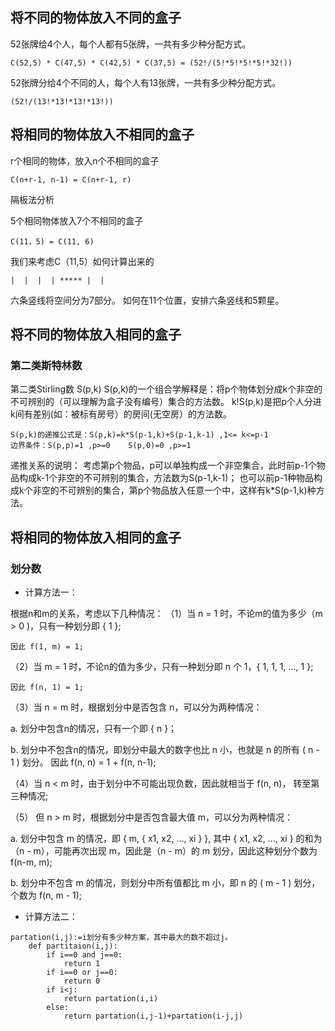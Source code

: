 ## 将不同的物体放入不同的盒子

52张牌给4个人，每个人都有5张牌，一共有多少种分配方式。
```
C(52,5) * C(47,5) * C(42,5) * C(37,5) = (52!/(5!*5!*5!*5!*32!))
```
52张牌分给4个不同的人，每个人有13张牌，一共有多少种分配方式。
```
(52!/(13!*13!*13!*13!))
```

## 将相同的物体放入不相同的盒子
r个相同的物体，放入n个不相同的盒子
```
C(n+r-1, n-1) = C(n+r-1, r)
```
隔板法分析

5个相同物体放入7个不相同的盒子
```
C(11，5) = C(11, 6)
```
我们来考虑C（11,5）如何计算出来的

```
|  |  |  | ***** |  |

```
六条竖线将空间分为7部分。
如何在11个位置，安排六条竖线和5颗星。


## 将不同的物体放入相同的盒子

### 第二类斯特林数

第二类Stirling数 S(p,k)
S(p,k)的一个组合学解释是：将p个物体划分成k个非空的不可辨别的（可以理解为盒子没有编号）集合的方法数。
k!S(p,k)是把p个人分进k间有差别(如：被标有房号）的房间(无空房）的方法数。
```
S(p,k)的递推公式是：S(p,k)=k*S(p-1,k)+S(p-1,k-1) ,1<= k<=p-1
边界条件：S(p,p)=1 ,p>=0    S(p,0)=0 ,p>=1
```
递推关系的说明：
考虑第p个物品，p可以单独构成一个非空集合，此时前p-1个物品构成k-1个非空的不可辨别的集合，方法数为S(p-1,k-1)；
也可以前p-1种物品构成k个非空的不可辨别的集合，第p个物品放入任意一个中，这样有k*S(p-1,k)种方法。


## 将相同的物体放入相同的盒子

### 划分数

- 计算方法一：

根据n和m的关系，考虑以下几种情况：
（1）当 n = 1 时，不论m的值为多少（m > 0 )，只有一种划分即 { 1 };

    因此 f(1, m) = 1;

（2）当 m = 1 时，不论n的值为多少，只有一种划分即 n 个 1，{ 1, 1, 1, ..., 1 };

    因此 f(n, 1) = 1;

（3）当 n = m 时，根据划分中是否包含 n，可以分为两种情况：

a. 划分中包含n的情况，只有一个即 { n }；

b. 划分中不包含n的情况，即划分中最大的数字也比 n 小，也就是 n 的所有 ( n - 1 ) 划分。
    因此 f(n, n) = 1 + f(n, n-1);

（4）当 n < m 时，由于划分中不可能出现负数，因此就相当于 f(n, n)， 转至第三种情况;

（5） 但 n > m 时，根据划分中是否包含最大值 m，可以分为两种情况：

a. 划分中包含 m 的情况，即 { m, { x1, x2, ..., xi } }, 其中 { x1, x2, ..., xi } 的和为 （n - m），可能再次出现 m，因此是（n - m）的 m 划分，因此这种划分个数为 f(n-m, m);

b. 划分中不包含 m 的情况，则划分中所有值都比 m 小，即 n 的 ( m - 1 ) 划分，个数为 f(n, m - 1);

- 计算方法二：

```
partation(i,j):=i划分有多少种方案，其中最大的数不超过j。
    def partitaion(i,j):
        if i==0 and j==0:
            return 1
        if i==0 or j==0:
            return 0
        if i<j:
            return partation(i,i)
        else:
            return partation(i,j-1)+partation(i-j,j)
```


